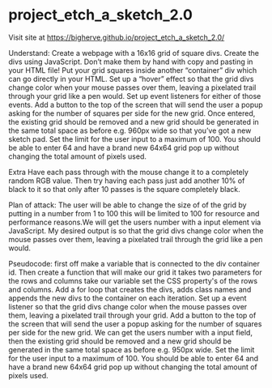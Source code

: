 # project_etch_a_sketch_2.0

Visit site at https://bigherve.github.io/project_etch_a_sketch_2.0/

Understand:
Create a webpage with a 16x16 grid of square divs.
Create the divs using JavaScript. Don’t make them by hand with copy and pasting in your HTML file! Put your grid squares inside another “container” div which can go directly in your HTML. Set up a “hover” effect so that the grid divs change color when your mouse passes over them, leaving a pixelated trail through your grid like a pen would. Set up event listeners for either of those events. Add a button to the top of the screen that will send the user a popup asking for the number of squares per side for the new grid. Once entered, the existing grid should be removed and a new grid should be generated in the same total space as before e.g. 960px wide so that you’ve got a new sketch pad. Set the limit for the user input to a maximum of 100. You should be able to enter 64 and have a brand new 64x64 grid pop up without changing the total amount of pixels used.

Extra
Have each pass through with the mouse change it to a completely random RGB value. Then try having each pass just add another 10% of black to it so that only after 10 passes is the square completely black.

Plan of attack:
The user will be able to change the size of of the grid by putting in a number from 1 to 100 this will be limited to 100 for resource and performance reasons.We will get the users number with a input element via JavaScript.
My desired output is so that the grid divs change color when the mouse passes over them, leaving a pixelated trail through the grid like a pen would.

Pseudocode:
first off make a variable that is connected to the div container id. Then create a function that will make our grid it takes two parameters for the rows and columns take our variable set the CSS property's of the rows and columns. Add a for loop that creates the divs, adds class names and appends the new divs to the container on each iteration. Set up a event listener so that the grid divs change color when the mouse passes over them, leaving a pixelated trail through your grid. Add a button to the top of the screen that will send the user a popup asking for the number of squares per side for the new grid. We can get the users number with a input field, then the existing grid should be removed and a new grid should be generated in the same total space as before e.g. 950px wide. Set the limit for the user input to a maximum of 100. You should be able to enter 64 and have a brand new 64x64 grid pop up without changing the total amount of pixels used.
